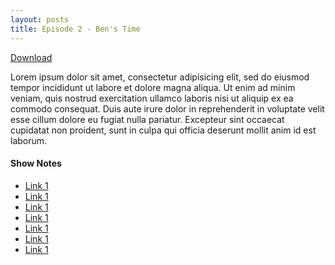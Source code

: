 ```yaml
---
layout: posts
title: Episode 2 - Ben's Time
---
```


<a href="download" class="download-button">Download</a>

Lorem ipsum dolor sit amet, consectetur adipisicing elit, sed do eiusmod tempor incididunt ut labore et dolore magna aliqua. Ut enim ad minim veniam, quis nostrud exercitation ullamco laboris nisi ut aliquip ex ea commodo consequat. Duis aute irure dolor in reprehenderit in voluptate velit esse cillum dolore eu fugiat nulla pariatur. Excepteur sint occaecat cupidatat non proident, sunt in culpa qui officia deserunt mollit anim id est laborum.

#### Show Notes
- [Link 1](http://lol.com)
- [Link 1](http://lol.com)
- [Link 1](http://lol.com)
- [Link 1](http://lol.com)
- [Link 1](http://lol.com)
- [Link 1](http://lol.com)
- [Link 1](http://lol.com)


